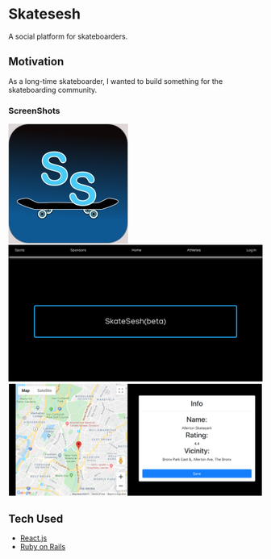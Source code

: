 # Skatesesh

A social platform for skateboarders.

## Motivation

As a long-time skateboarder, I wanted to build something for the skateboarding community.

### ScreenShots

![Skatesesh Icon](./images/skatesesh_icon.jpg)
![Homepage](./images/homepage.png)
![Search Preview](./images/search_preview.png)

## Tech Used

- [React.js](https://reactjs.org/)
- [Ruby on Rails](https://rubyonrails.org/)

